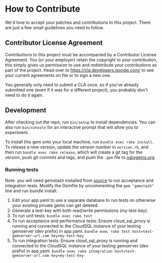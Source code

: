 # How to Contribute

We'd love to accept your patches and contributions to this project. There are
just a few small guidelines you need to follow.

## Contributor License Agreement

Contributions to this project must be accompanied by a Contributor License
Agreement. You (or your employer) retain the copyright to your contribution,
this simply gives us permission to use and redistribute your contributions as
part of the project. Head over to <https://cla.developers.google.com/> to see
your current agreements on file or to sign a new one.

You generally only need to submit a CLA once, so if you've already submitted one
(even if it was for a different project), you probably don't need to do it
again.

## Development

After checking out the repo, run `bin/setup` to install dependencies. You can also run `bin/console` for an interactive prompt that will allow you to experiment.

To install this gem onto your local machine, run `bundle exec rake install`. To release a new version, update the version number in `version.rb`, and then run `bundle exec rake release`, which will create a git tag for the version, push git commits and tags, and push the `.gem` file to [rubygems.org](https://rubygems.org).

### Running tests

Note: you will need gemstash installed from
[source](https://github.com/bundler/gemstash) to run acceptance and integration
tests. Modify the Gemfile by uncommenting the `gem "gemstash"` line and run
bundle install.

  1) Edit your app.yaml to use a separate database to run tests on otherwise
    your existing private gems can get deleted.
  2) Generate a test-key with both read/write permissions (my-test-key).
  3) To run unit tests:
    `bundle exec rake test`
  3) To run acceptance and performance tests:
    Ensure cloud_sql_proxy is running and connected to the CloudSQL instance of
    your testing gemserver (dev prefix) in app.yaml.
    `bundle exec rake test host=test-gemserver-url.com key=my-test-key`
  4) To run integration tests:
    Ensure cloud_sql_proxy is running and connected to the CloudSQL instance of
    your testing gemserver (dev prefix) in app.yaml.
    `bundle exec rake integration host=test-gemserver-url.com key=my-test-key`
